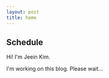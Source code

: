 ```yaml
---
layout: post
title: home
---
```


## Schedule

Hi! I'm Jeein Kim.

I'm working on this blog.
Please wait...

